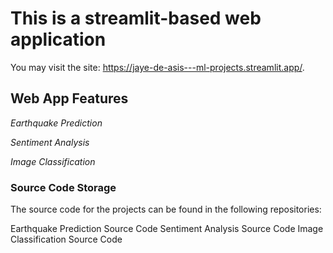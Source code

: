 # This is a streamlit-based web application
You may visit the site: https://jaye-de-asis---ml-projects.streamlit.app/.


## Web App Features

_Earthquake Prediction_

_Sentiment Analysis_

_Image Classification_

### Source Code Storage
The source code for the projects can be found in the following repositories:

Earthquake Prediction Source Code
Sentiment Analysis Source Code
Image Classification Source Code
